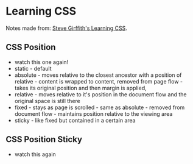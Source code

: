 # Learning CSS

Notes made from: [Steve Girffith's Learning CSS](https://www.youtube.com/playlist?list=PLyuRouwmQCjl4wTSNbb8RTKZuyMhoIxBe).

## CSS Position

- watch this one again!
- static - default
- absolute - moves relative to the closest ancestor with a position of relative - content is wrapped to content, removed from page flow - takes its original position and then margin is applied,
- relative - moves relative to it's position in the document flow and the original space is still there
- fixed - stays as page is scrolled - same as absolute - removed from document flow - maintains position relative to the viewing area
- sticky - like fixed but contained in a certain area

## CSS Position Sticky

- watch this again

